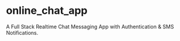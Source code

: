 # online_chat_app
A Full Stack Realtime Chat Messaging App with Authentication &amp; SMS Notifications.
